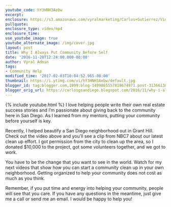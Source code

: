 ```yaml
---
youtube_code: hY3HNH3Aebw
excerpt:
enclosure: https://s3.amazonaws.com/vyralmarketing/Carlos+Gutierrez/Video/San+Diego+Real+Estate+Agent-+Higher+Home+Values%252C+Lower+Crime+-+It%2527s+Easier+Than+You+Think+(1).mp4
pullquote:
enclosure_type: video/mp4
enclosure_time:
use_youtube_image: true
youtube_alternate_image: /img/cover.jpg
layout: post
title: Why I Always Put Community Before Self
date: '2016-11-28T12:24:00.000-08:00'
author: Vyral Admin
tags:
- Community Help
modified_time: '2017-02-03T10:04:52.965-08:00'
thumbnail: https://i.ytimg.com/vi/hY3HNH3Aebw/default.jpg
blogger_id: tag:blogger.com,1999:blog-1499865557810674971.post-3136613835609654845
blogger_orig_url: https://carlosgsandiego.blogspot.com/2016/11/why-i-always-put-community-before-self.html
---
```

{% include youtube.html %}
I love helping people write their own real estate success stories and I’m passionate about giving back to the community here in San Diego. As I learned from my mentors, putting your community before yourself is key.

Recently, I helped beautify a San Diego neighborhood out in Grant Hill. Check out the video above and you’ll see a clip from NBC7 about our latest clean up effort. I got permission from the city to clean up the area, so I donated $10,000 to the project, got some volunteers together, and we got to work.

You have to be the change that you want to see in the world. Watch for my next videos that show how you can start a community clean up in your own neighborhood. Getting organized to help your community does not cost as much as you think.

Remember, if you put time and energy into helping your community, people will see that you care. If you have any questions in the meantime, just give me a call or send me an email. I would be happy to help you!
